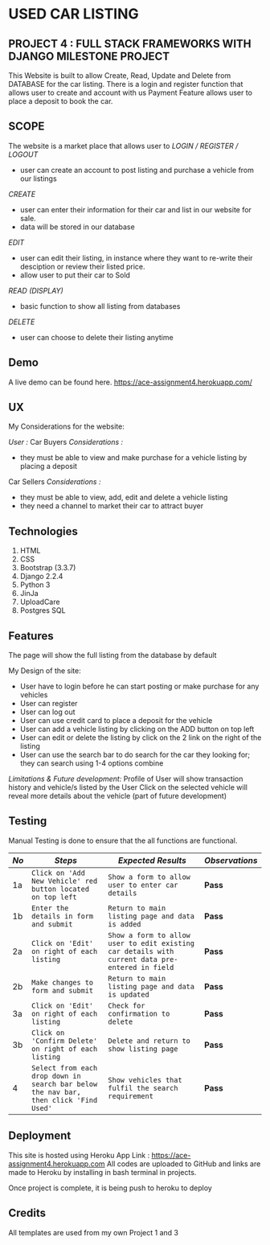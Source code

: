 # USED CAR LISTING
## PROJECT  4 :  FULL STACK FRAMEWORKS WITH DJANGO MILESTONE PROJECT 

This Website is built to allow Create, Read, Update and Delete from DATABASE for the car listing. 
There is a login and register function that allows user to create and account with us
Payment Feature allows user to place a deposit to book the car.

## SCOPE
The website is a market place that allows user to
_LOGIN / REGISTER / LOGOUT_
- user can create an account to post listing and purchase a vehicle from our listings

_CREATE_
- user can enter their information for their car and list in our website for sale. 
- data will be stored in our database

_EDIT_
- user can edit their listing, in instance where they want to re-write their desciption or review their listed price.
- allow user to put their car to Sold

_READ (DISPLAY)_
- basic function to show all listing from databases

_DELETE_
- user can choose to delete their listing anytime


## Demo

A live demo can be found here. https://ace-assignment4.herokuapp.com/

## UX
My Considerations for the website:

_User :_
Car Buyers 
_Considerations :_  
- they must be able to view and make purchase for a vehicle listing by placing a deposit

Car Sellers
_Considerations :_  
- they must be able to view, add, edit and delete a vehicle listing
- they need a channel to market their car to attract buyer

## Technologies
1. HTML
2. CSS
3. Bootstrap (3.3.7)
4. Django 2.2.4
5. Python 3
6. JinJa
7. UploadCare
8. Postgres SQL

## Features
The page will show the full listing from the database by default

My Design of the site:
- User have to login before he can start posting or make purchase for any vehicles
- User can register 
- User can log out
- User can use credit card to place a deposit for the vehicle
- User can add a vehicle listing by clicking on the ADD button on top left
- User can edit or delete the listing by click on the 2 link on the right of the listing
- User can use the search bar to do search for the car they looking for; they can search using 1-4 options combine

_Limitations & Future development:_
Profile of User will show transaction history and vehicle/s listed by the User
Click on the selected vehicle will reveal more details about the vehicle (part of future development)

## Testing
Manual Testing is done to ensure that the all functions are functional.

*No* | *Steps* | *Expected Results* | *Observations*
--- | --- | --- | ---
1a | `Click on 'Add New Vehicle' red button located on top left` | `Show a form to allow user to enter car details` | **Pass** 
1b | `Enter the details in form and submit`|`Return to main listing page and data is added` | **Pass** 
2a | `Click on 'Edit' on right of each listing`|`Show a form to allow user to edit existing car details with current data pre-entered in field` | **Pass** 
2b | `Make changes to form and submit`|`Return to main listing page and data is updated` | **Pass** 
3a | `Click on 'Edit' on right of each listing` | `Check for confirmation to delete` | **Pass** 
3b | `Click on 'Confirm Delete' on right of each listing` | `Delete and return to show listing page` | **Pass** 
4 | `Select from each drop down in search bar below the nav bar, then click 'Find Used'` | `Show vehicles that fulfil the search requirement` | **Pass** 

## Deployment

This site is hosted using Heroku App 
Link : https://ace-assignment4.herokuapp.com
All codes are uploaded to GitHub and links are made to Heroku by installing in bash terminal in projects.

Once project is complete, it is being push to heroku to deploy

## Credits

All templates are used from my own Project 1 and 3

 
